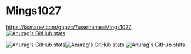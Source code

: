 # Mings1027
https://komarev.com/ghpvc/?username=Mings1027
[![Anurag's GitHub stats](https://github-readme-stats.vercel.app/api?username=Mings1027)](https://github.com/anuraghazra/github-readme-stats)

![Anurag's GitHub stats](https://github-readme-stats.vercel.app/api?username=Mings1027&count_private=true)![Anurag's GitHub stats](https://github-readme-stats.vercel.app/api?username=Mings1027&show_icons=true)
![Anurag's GitHub stats](https://github-readme-stats.vercel.app/api?username=Mings1027&show_icons=true&theme=github_dark)
